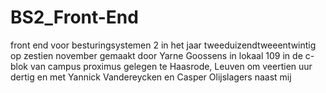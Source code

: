 # BS2_Front-End
front end voor besturingsystemen 2 in het jaar tweeduizendtweeentwintig op zestien november gemaakt door Yarne Goossens in lokaal 109 in de c-blok van campus proximus gelegen te Haasrode, Leuven om veertien uur dertig en met Yannick Vandereycken en Casper Olijslagers naast mij
